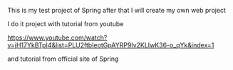 This is my test project of Spring 
after that I will create my own web project  

I do it project with tutorial from youtube 

https://www.youtube.com/watch?v=jH17YkBTpI4&list=PLU2ftbIeotGpAYRP9Iv2KLIwK36-o_qYk&index=1

and tutorial from official site of Spring 
